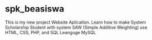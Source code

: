 # spk_beasiswa
This is my new project Website Aplication. Learn how to make System Scholarship Student with system SAW (Simple Additive Weighting) use HTML, CSS, PHP, and SQL Leanguge MySQL
